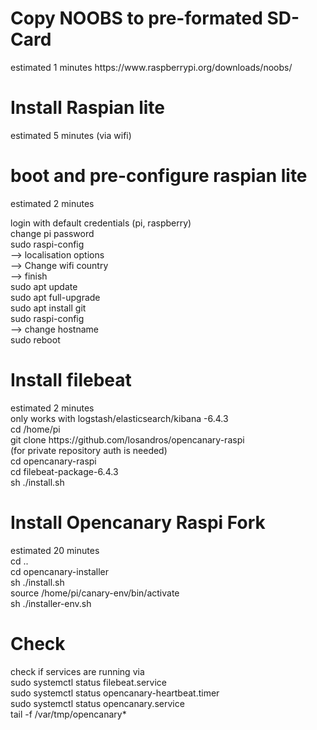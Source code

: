 <h1>Copy NOOBS to pre-formated SD-Card</h1>
estimated 1 minutes
https://www.raspberrypi.org/downloads/noobs/

<h1>Install Raspian lite</h1>
estimated 5 minutes (via wifi)

<h1>boot and pre-configure raspian lite</h1>
estimated 2 minutes

login with default credentials (pi, raspberry) <BR>
change pi password <BR>
sudo raspi-config <BR>
 --> localisation options <BR>
 --> Change wifi country <BR> 
 --> finish <BR>
sudo apt update <BR>
sudo apt full-upgrade <BR>
sudo apt install git <BR>
sudo raspi-config <BR>
  --> change hostname <BR>
sudo reboot <BR>

<h1>Install filebeat </h1>
estimated 2 minutes <BR>
only works with logstash/elasticsearch/kibana -6.4.3 <BR>
cd /home/pi <BR>
git clone https://github.com/losandros/opencanary-raspi <BR>
(for private repository auth is needed) <BR>
cd opencanary-raspi <BR>
cd filebeat-package-6.4.3 <BR>
sh ./install.sh <BR>

<h1>Install Opencanary Raspi Fork</h1>
estimated 20 minutes <BR>
cd .. <BR>
cd opencanary-installer <BR>
sh ./install.sh <BR>
source /home/pi/canary-env/bin/activate  <BR>
sh ./installer-env.sh  <BR>

<h1>Check</h1>
check if services are running via <BR>
sudo systemctl status filebeat.service <BR>
sudo systemctl status opencanary-heartbeat.timer <BR>
sudo systemctl status opencanary.service <BR>
tail -f /var/tmp/opencanary* <BR> 
